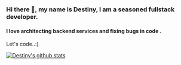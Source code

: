 ### Hi there 👋, my name is Destiny, I am a seasoned fullstack developer<BE heavy>.
#### I love architecting backend services and fixing bugs in code .

Let's code..:)


[![Destiny's github stats](https://github-readme-stats.vercel.app/api?username=Destiny-kay)](https://github.com/Destiny-kay/github-readme-stats)
